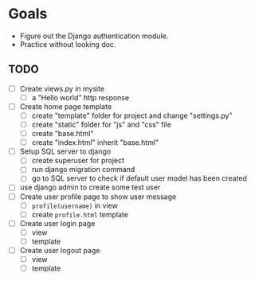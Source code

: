 # Goals

- Figure out the Django authentication module.
- Practice without looking doc.

## TODO

- [ ] Create views.py in mysite
  - [ ] a "Hello world" http response
- [ ] Create home page template
  - [ ] create "template" folder for project and change "settings.py"
  - [ ] create "static" folder for "js" and "css" file
  - [ ] create "base.html"
  - [ ] create "index.html" inherit "base.html"
- [ ] Setup SQL server to django
  - [ ] create superuser for project
  - [ ] run django migration command
  - [ ] go to SQL server to check if default user model has been created
- [ ] use django admin to create some test user
- [ ] Create user profile page to show user message
  - [ ] `profile(username)` in view
  - [ ] create `profile.html` template
- [ ] Create user login page
  - [ ] view
  - [ ] template
- [ ] Create user logout page
  - [ ] view
  - [ ] template